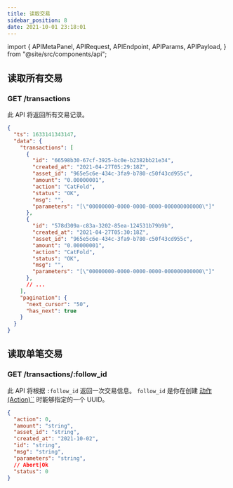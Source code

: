 ```yaml
---
title: 读取交易
sidebar_position: 8
date: 2021-10-01 23:18:01
---
```


import { APIMetaPanel, APIRequest, APIEndpoint, APIParams, APIPayload, } from "@site/src/components/api";

## 读取所有交易

### GET /transactions

此 API 将返回所有交易记录。

<APIEndpoint base="https://leaf-api.pando.im/api" url="/transactions" />

<APIMetaPanel />

<APIRequest title="读取所有交易" method="GET" isPublic base="https://leaf-api.pando.im/api" url='/transactions' />

```json title="Response"
{
  "ts": 1633141343147,
  "data": {
    "transactions": [
      {
        "id": "66598b30-67cf-3925-bc0e-b2382bb21e34",
        "created_at": "2021-04-27T05:29:18Z",
        "asset_id": "965e5c6e-434c-3fa9-b780-c50f43cd955c",
        "amount": "0.00000001",
        "action": "CatFold",
        "status": "OK",
        "msg": "",
        "parameters": "[\"00000000-0000-0000-0000-000000000000\"]"
      },
      {
        "id": "578d309a-c83a-3202-85ea-124531b79b9b",
        "created_at": "2021-04-27T05:30:18Z",
        "asset_id": "965e5c6e-434c-3fa9-b780-c50f43cd955c",
        "amount": "0.00000001",
        "action": "CatFold",
        "status": "OK",
        "msg": "",
        "parameters": "[\"00000000-0000-0000-0000-000000000000\"]"
      },
      // ...
    ],
    "pagination": {
      "next_cursor": "50",
      "has_next": true
    }
  }
}
```

## 读取单笔交易

### GET /transactions/:follow_id

此 API 将根据 `:follow_id` 返回一次交易信息。 `follow_id` 是你在创建 [动作(Action)``](./actions) 时能够指定的一个 UUID。

<APIEndpoint base="https://leaf-api.pando.im/api" url="/transactions/:follow_id" />

<APIMetaPanel scope="Authorized" />

<APIParams p-follow_id="the follow id" p-follow_id-required="{true}" />

<APIRequest title="读取单笔交易" method="GET" base="https://leaf-api.pando.im/api" url='/transactions/c8c92c8f-65b3-49b7-bfae-d5ae43265129' />

```json title="Response"
{
  "action": 0,
  "amount": "string",
  "asset_id": "string",
  "created_at": "2021-10-02",
  "id": "string",
  "msg": "string",
  "parameters": "string",
  // Abort|Ok
  "status": 0
}
```
